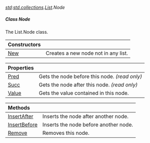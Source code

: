 _[std](../../modules/std/std-module.md):[std.collections](../../modules/std/std-collections.md).[List<T>](../../modules/std/std-collections-list.md).Node_
##### Class Node
The List.Node class.

| Constructors | |
|:---|:---|
| [New](std-collections-list<t?>-node-new.md) | Creates a new node not in any list. |

| Properties | |
|:---|:---|
| [Pred](std-collections-list<t?>-node-pred.md) | Gets the node before this node. _(read only)_ |
| [Succ](std-collections-list<t?>-node-succ.md) | Gets the node after this node. _(read only)_ |
| [Value](std-collections-list<t?>-node-value.md) | Gets the value contained in this node. |

| Methods | |
|:---|:---|
| [InsertAfter](std-collections-list<t?>-node-insertafter.md) | Inserts the node after another node. |
| [InsertBefore](std-collections-list<t?>-node-insertbefore.md) | Inserts the node before another node. |
| [Remove](std-collections-list<t?>-node-remove.md) | Removes this node. |
